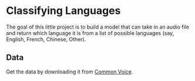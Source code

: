# Classifying Languages

The goal of this little project is to build a model that can take in an audio file
and return which language it is from a list of possible languages (say, English,
French, Chinese, Other).

## Data

Get the data by downloading it from [Common Voice](https://voice.mozilla.org/en/datasets).
